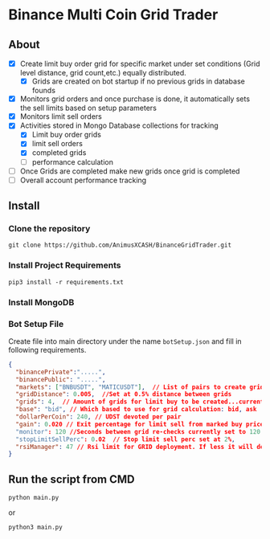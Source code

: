 # Binance Multi Coin Grid Trader

## About

- [x] Create limit buy order grid for specific market under set conditions (Grid level distance, grid count,etc.) equally distributed.
  - [x] Grids are created on bot startup if no previous grids in database founds
- [x] Monitors grid orders and once purchase is done, it automatically sets the sell limits based on setup parameters
- [x] Monitors limit sell orders 
- [x] Activities stored in Mongo Database collections for tracking
  - [x] Limit buy order grids
  - [x] limit sell orders
  - [x] completed grids
  - [ ] performance calculation
- [ ] Once Grids are completed make new grids once grid is completed
- [ ] Overall account performance tracking

## Install  

### Clone the repository
```buildoutcfg
git clone https://github.com/AnimusXCASH/BinanceGridTrader.git
```
### Install Project Requirements
```
pip3 install -r requirements.txt
```

### Install MongoDB

### Bot Setup File
Create file into main directory under the name `botSetup.json` and fill in following requirements.

```json
{
  "binancePrivate":".....",
  "binancePublic": ".....",
  "markets": ["BNBUSDT", "MATICUSDT"],  // List of pairs to create grid
  "gridDistance": 0.005,  //Set at 0.5% distance between grids
  "grids": 4,  // Amount of grids for limit buy to be created...currently 4
  "base": "bid", // Which based to use for grid calculation: bid, ask
  "dollarPerCoin": 240, // UDST devoted per pair
  "gain": 0.020 // Exit percentage for limit sell from marked buy price
  "monitor": 120 //Seconds between grid re-checks currently set to 120
  "stopLimitSellPerc": 0.02  // Stop limit sell perc set at 2%,
  "rsiManager": 47 // Rsi limit for GRID deployment. If less it will deploy it
}

```

## Run the script from CMD 
```
python main.py
```
or
```
python3 main.py
```
